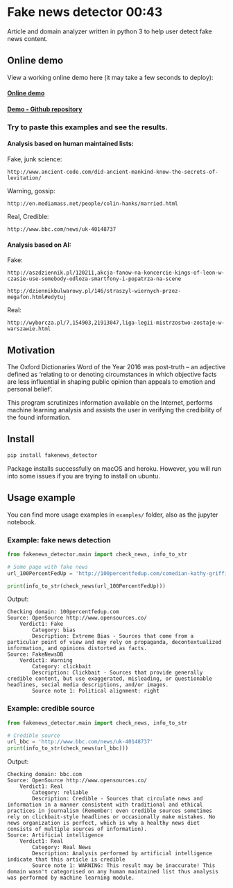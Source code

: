 # Fake news detector 00:43
Article and domain analyzer written in python 3 to help user detect fake news content.

## Online demo
View a working online demo here (it may take a few seconds to deploy):

#### [Online demo](https://protected-inlet-79294.herokuapp.com/)

#### [Demo - Github repository](https://github.com/MieszkoMakuch/fakenews-detector-demo)

### Try to paste this examples and see the results.
#### Analysis based on human maintained lists:
Fake, junk science:

`http://www.ancient-code.com/did-ancient-mankind-know-the-secrets-of-levitation/`

Warning, gossip:

`http://en.mediamass.net/people/colin-hanks/married.html`

Real, Credible:

`http://www.bbc.com/news/uk-40148737`

#### Analysis based on AI:
Fake:

`http://aszdziennik.pl/120211,akcja-fanow-na-koncercie-kings-of-leon-w-czasie-use-somebody-odloza-smartfony-i-popatrza-na-scene`

`http://dziennikbulwarowy.pl/146/straszyl-wiernych-przez-megafon.html#edytuj`

Real:

`http://wyborcza.pl/7,154903,21913047,liga-legii-mistrzostwo-zostaje-w-warszawie.html`

## Motivation
The Oxford Dictionaries Word of the Year 2016 was post-truth – an adjective defined as ‘relating to or denoting circumstances in which objective facts are less influential in shaping public opinion than appeals to emotion and personal belief’.

This program scrutinizes information available on the Internet, performs machine learning analysis and assists the user in verifying the credibility of the found information.

## Install
```bash
pip install fakenews_detector
```
Package installs successfully on macOS and heroku. However, you will run into some issues if you are trying to install on ubuntu.
## Usage example
You can find more usage examples in `examples/` folder, also as the jupyter notebook.

### Example: fake news detection
```python
from fakenews_detector.main import check_news, info_to_str

# Some page with fake news
url_100PercentFedUp = 'http://100percentfedup.com/comedian-kathy-griffins-7th-final-venue-cancelswhos-laughing-now/'

print(info_to_str(check_news(url_100PercentFedUp)))

```
Output:
```
Checking domain: 100percentfedup.com
Source: OpenSource http://www.opensources.co/
	Verdict1: Fake
		Category: bias
		Description: Extreme Bias - Sources that come from a particular point of view and may rely on propaganda, decontextualized information, and opinions distorted as facts.
Source: FakeNewsDB
	Verdict1: Warning
		Category: clickbait
		Description: Clickbait - Sources that provide generally credible content, but use exaggerated, misleading, or questionable headlines, social media descriptions, and/or images.
		Source note 1: Political alignment: right

```
### Example: credible source
```python
from fakenews_detector.main import check_news, info_to_str

# Credible source
url_bbc = 'http://www.bbc.com/news/uk-40148737'
print(info_to_str(check_news(url_bbc)))

```
Output:
```
Checking domain: bbc.com
Source: OpenSource http://www.opensources.co/
	Verdict1: Real
		Category: reliable
		Description: Credible - Sources that circulate news and information in a manner consistent with traditional and ethical practices in journalism (Remember: even credible sources sometimes rely on clickbait-style headlines or occasionally make mistakes. No news organization is perfect, which is why a healthy news diet consists of multiple sources of information).
Source: Artificial intelligence
	Verdict1: Real
		Category: Real News
		Description: Analysis performed by artificial intelligence indicate that this article is credible
		Source note 1: WARNING: This result may be inaccurate! This domain wasn't categorised on any human maintained list thus analysis was performed by machine learning module.


```
